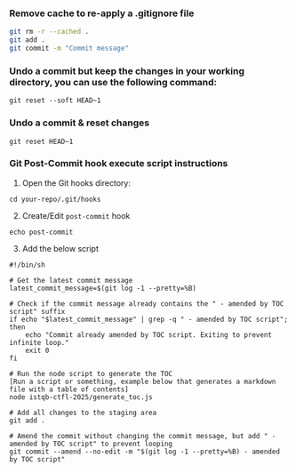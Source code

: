 ### Remove cache to re-apply a .gitignore file
```bash
git rm -r --cached .
git add .
git commit -m "Commit message"
```
### Undo a commit but keep the changes in your working directory, you can use the following command:
```shell
git reset --soft HEAD~1
```

### Undo a commit & reset changes
```shell
git reset HEAD~1
```

### Git Post-Commit hook execute script instructions
1. Open the Git hooks directory:
```shell
cd your-repo/.git/hooks
```
2. Create/Edit `post-commit` hook
```shell
echo post-commit
```
3. Add the below script
```shell
#!/bin/sh

# Get the latest commit message
latest_commit_message=$(git log -1 --pretty=%B)

# Check if the commit message already contains the " - amended by TOC script" suffix
if echo "$latest_commit_message" | grep -q " - amended by TOC script"; then
    echo "Commit already amended by TOC script. Exiting to prevent infinite loop."
    exit 0
fi

# Run the node script to generate the TOC
[Run a script or something, example below that generates a markdown file with a table of contents]
node istqb-ctfl-2025/generate_toc.js

# Add all changes to the staging area
git add .

# Amend the commit without changing the commit message, but add " - amended by TOC script" to prevent looping
git commit --amend --no-edit -m "$(git log -1 --pretty=%B) - amended by TOC script"